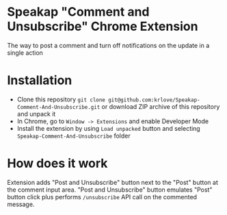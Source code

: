 # Speakap "Comment and Unsubscribe" Chrome Extension

The way to post a comment and turn off notifications on the update in a single action

# Installation
  - Clone this repository `git clone git@github.com:krlove/Speakap-Comment-And-Unsubscribe.git` or download ZIP archive of this repository and unpack it
  - In Chrome, go to `Window -> Extensions` and enable Developer Mode
  - Install the extension by using `Load unpacked` button and selecting `Speakap-Comment-And-Unsubscribe` folder

# How does it work
Extension adds "Post and Unsubscribe" button next to the "Post" button at the comment input area. "Post and Unsubscribe" button emulates "Post" button click plus performs `/unsubscribe` API call on the commented message.
